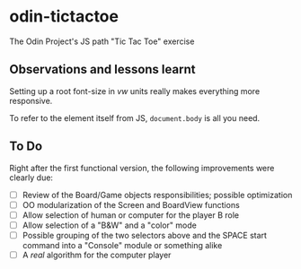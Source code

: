 # odin-tictactoe
The Odin Project's JS path "Tic Tac Toe" exercise 

## Observations and lessons learnt

Setting up a root font-size in _vw_ units really makes everything more responsive.

To refer to the <body> element itself from JS, `document.body` is all you need.

## To Do
Right after the first functional version, the following improvements were clearly due:

- [ ] Review of the Board/Game objects responsibilities; possible optimization
- [ ] OO modularization of the Screen and BoardView functions
- [ ] Allow selection of human or computer for the player B role
- [ ] Allow selection of a "B&W" and a "color" mode
- [ ] Possible grouping of the two selectors above and the SPACE start command into a "Console" module or something alike
- [ ] A _real_ algorithm for the computer player

